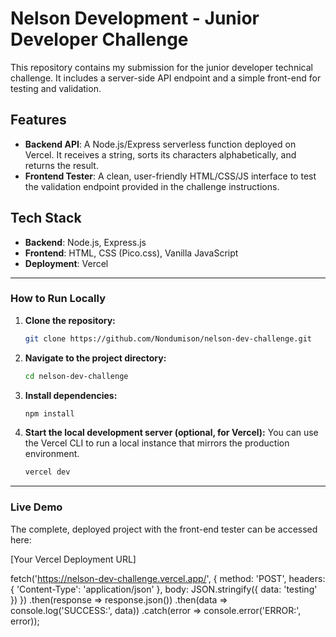 # Nelson Development - Junior Developer Challenge

This repository contains my submission for the junior developer technical challenge. It includes a server-side API endpoint and a simple front-end for testing and validation.

## Features

-   **Backend API**: A Node.js/Express serverless function deployed on Vercel. It receives a string, sorts its characters alphabetically, and returns the result.
-   **Frontend Tester**: A clean, user-friendly HTML/CSS/JS interface to test the validation endpoint provided in the challenge instructions.

## Tech Stack

-   **Backend**: Node.js, Express.js
-   **Frontend**: HTML, CSS (Pico.css), Vanilla JavaScript
-   **Deployment**: Vercel

---

### How to Run Locally

1.  **Clone the repository:**
    ```sh
    git clone https://github.com/Nondumison/nelson-dev-challenge.git
    ```
2.  **Navigate to the project directory:**
    ```sh
    cd nelson-dev-challenge
    ```
3.  **Install dependencies:**
    ```sh
    npm install
    ```
4.  **Start the local development server (optional, for Vercel):**
    You can use the Vercel CLI to run a local instance that mirrors the production environment.
    ```bash 
    vercel dev
    ```

---

### Live Demo

The complete, deployed project with the front-end tester can be accessed here:

[Your Vercel Deployment URL]


fetch('https://nelson-dev-challenge.vercel.app/', {
  method: 'POST',
  headers: {
    'Content-Type': 'application/json'
  },
  body: JSON.stringify({
    data: 'testing'
  })
})
.then(response => response.json())
.then(data => console.log('SUCCESS:', data))
.catch(error => console.error('ERROR:', error));